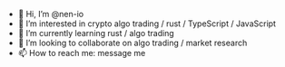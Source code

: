- 👋 Hi, I’m @nen-io
- 👀 I’m interested in crypto algo trading / rust / TypeScript / JavaScript
- 🌱 I’m currently learning rust / algo trading
- 💞️ I’m looking to collaborate on algo trading / market research
- 📫 How to reach me: message me

<!---
nen-io/nen-io is a ✨ special ✨ repository because its `README.md` (this file) appears on your GitHub profile.
You can click the Preview link to take a look at your changes.
--->
